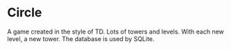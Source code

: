 # Circle
A game created in the style of TD. Lots of towers and levels. With each new level, a new tower. The database is used by SQLite.
